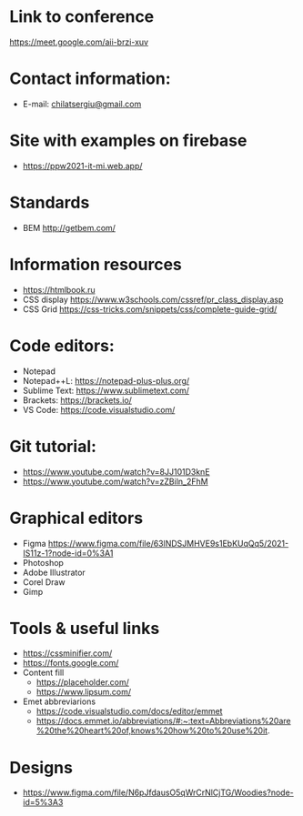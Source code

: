 # Link to conference
https://meet.google.com/aii-brzi-xuv

# Contact information:
+ E-mail: chilatsergiu@gmail.com

# Site with examples on firebase
+ https://ppw2021-it-mi.web.app/

# Standards 
+ BEM http://getbem.com/

# Information resources
+ https://htmlbook.ru
+ CSS display https://www.w3schools.com/cssref/pr_class_display.asp
+ CSS Grid https://css-tricks.com/snippets/css/complete-guide-grid/

# Code editors:
+ Notepad
+ Notepad++L: https://notepad-plus-plus.org/
+ Sublime Text: https://www.sublimetext.com/
+ Brackets: https://brackets.io/
+ VS Code: https://code.visualstudio.com/

# Git tutorial:
+ https://www.youtube.com/watch?v=8JJ101D3knE
+ https://www.youtube.com/watch?v=zZBiln_2FhM

# Graphical editors
+ Figma https://www.figma.com/file/63lNDSJMHVE9s1EbKUqQq5/2021-IS11z-1?node-id=0%3A1 
+ Photoshop
+ Adobe Illustrator
+ Corel Draw
+ Gimp


# Tools & useful links
+ https://cssminifier.com/
+ https://fonts.google.com/
+ Content fill
  + https://placeholder.com/
  + https://www.lipsum.com/
+ Emet abbreviarions
  + https://code.visualstudio.com/docs/editor/emmet
  + https://docs.emmet.io/abbreviations/#:~:text=Abbreviations%20are%20the%20heart%20of,knows%20how%20to%20use%20it.


# Designs
+ https://www.figma.com/file/N6pJfdausO5qWrCrNlCjTG/Woodies?node-id=5%3A3

